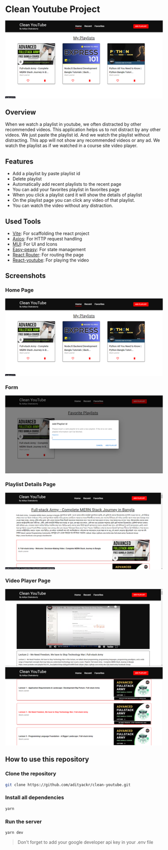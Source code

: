 # Clean Youtube Project

![Home Page](./screenshots/cy-01.png)

## Overview

When we watch a playlist in youtube, we often distracted by other recommended videos. This application helps us to not distract by any other videos. We just paste the playlist id. And we watch the playlist without distracting. This app will not show any recommended videos or any ad. We watch the playlist as if we watched in a course site video player.

## Features

- Add a playlist by paste playlist id
- Delete playlist
- Automatically add recent playlists to the recent page
- You can add your favorites playlist in favorites page
- When you click a playlist card it will show the details of playlist
- On the playlist page you can click any video of that playlist.
- You can watch the video without any distraction.

## Used Tools

- [Vite](https://vitejs.dev/): For scaffolding the react project
- [Axios](https://axios-http.com/docs/intro): For HTTP request handling
- [MUI](https://mui.com/): For UI and Icons
- [Easy-peasy](https://easy-peasy.vercel.app/): For state management
- [React Router](https://reactrouter.com/en/main): For routing the page
- [React-youtube](https://github.com/tjallingt/react-youtube): For playing the video

## Screenshots

### Home Page

![Home Page](./screenshots/cy-01.png)

### Form

![Form](./screenshots/cy-02.png)

### Playlist Details Page

![playlist](./screenshots/cy-03.png)

### Video Player Page

![Video player](./screenshots/cy-04.png)
![Video player](./screenshots/cy-05.png)

## How to use this repository

### Clone the repository

```sh
git clone https://github.com/adityackr/clean-youtube.git
```

### Install all dependencies

```sh
yarn
```

### Run the server

```sh
yarn dev
```

> Don't forget to add your google developer api key in your .env file
